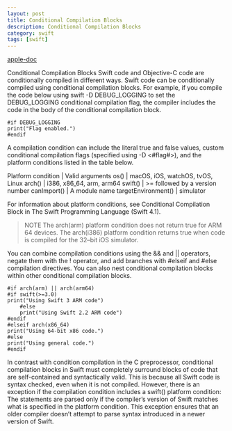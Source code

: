 ```yaml
---
layout: post
title: Conditional Compilation Blocks
description: Conditional Compilation Blocks
category: swift
tags: [swift]
---
```


[apple-doc](https://developer.apple.com/library/content/documentation/Swift/Conceptual/BuildingCocoaApps/InteractingWithCAPIs.html#//apple_ref/doc/uid/TP40014216-CH8-ID34)

Conditional Compilation Blocks
Swift code and Objective-C code are conditionally compiled in different ways. Swift code can be conditionally compiled using conditional compilation blocks. For example, if you compile the code below using swift -D DEBUG_LOGGING to set the DEBUG_LOGGING conditional compilation flag, the compiler includes the code in the body of the conditional compilation block.

```
#if DEBUG_LOGGING
print("Flag enabled.")
#endif
```

A compilation condition can include the literal true and false values, custom conditional compilation flags (specified using -D <#flag#>), and the platform conditions listed in the table below.

Platform condition | Valid arguments
os() | macOS, iOS, watchOS, tvOS, Linux
arch() | i386, x86_64, arm, arm64
swift() | \>= followed by a version number
canImport() | A module name
targetEnvironment() | simulator

For information about platform conditions, see Conditional Compilation Block in The Swift Programming Language (Swift 4.1).

> NOTE
The arch(arm) platform condition does not return true for ARM 64 devices. The arch(i386) platform condition returns true when code is compiled for the 32–bit iOS simulator.

You can combine compilation conditions using the && and \|\| operators, negate them with the ! operator, and add branches with #elseif and #else compilation directives. You can also nest conditional compilation blocks within other conditional compilation blocks.

```
#if arch(arm) || arch(arm64)
#if swift(>=3.0)
print("Using Swift 3 ARM code")
    #else
    print("Using Swift 2.2 ARM code")
#endif
#elseif arch(x86_64)
print("Using 64-bit x86 code.")
#else
print("Using general code.")
#endif
```

In contrast with condition compilation in the C preprocessor, conditional compilation blocks in Swift must completely surround blocks of code that are self-contained and syntactically valid. This is because all Swift code is syntax checked, even when it is not compiled. However, there is an exception if the compilation condition includes a swift() platform condition: The statements are parsed only if the compiler’s version of Swift matches what is specified in the platform condition. This exception ensures that an older compiler doesn’t attempt to parse syntax introduced in a newer version of Swift.
